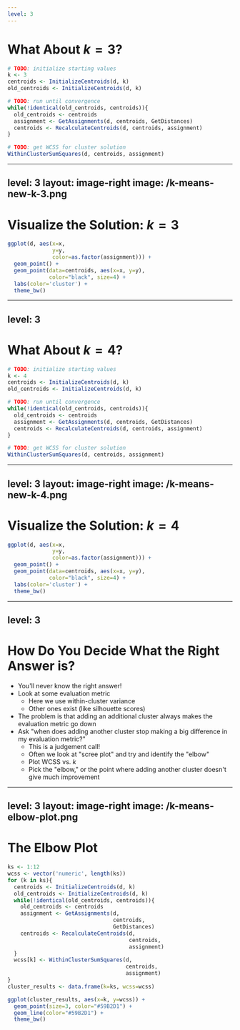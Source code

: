 ```yaml
---
level: 3
---
```


# What About $k=3$?

```r
# TODO: initialize starting values
k <- 3
centroids <- InitializeCentroids(d, k)
old_centroids <- InitializeCentroids(d, k)

# TODO: run until convergence
while(!identical(old_centroids, centroids)){
  old_centroids <- centroids
  assignment <- GetAssignments(d, centroids, GetDistances)
  centroids <- RecalculateCentroids(d, centroids, assignment)
}

# TODO: get WCSS for cluster solution
WithinClusterSumSquares(d, centroids, assignment)
```


---
level: 3
layout: image-right
image: /k-means-new-k-3.png
---

# Visualize the Solution: $k=3$

```r
ggplot(d, aes(x=x, 
              y=y, 
              color=as.factor(assignment))) +
  geom_point() +
  geom_point(data=centroids, aes(x=x, y=y), 
             color="black", size=4) +
  labs(color='cluster') +
  theme_bw()
```

---
level: 3
---

# What About $k=4$?

```r
# TODO: initialize starting values
k <- 4
centroids <- InitializeCentroids(d, k)
old_centroids <- InitializeCentroids(d, k)

# TODO: run until convergence
while(!identical(old_centroids, centroids)){
  old_centroids <- centroids
  assignment <- GetAssignments(d, centroids, GetDistances)
  centroids <- RecalculateCentroids(d, centroids, assignment)
}

# TODO: get WCSS for cluster solution
WithinClusterSumSquares(d, centroids, assignment)
```


---
level: 3
layout: image-right
image: /k-means-new-k-4.png
---

# Visualize the Solution: $k=4$

```r
ggplot(d, aes(x=x, 
              y=y, 
              color=as.factor(assignment))) +
  geom_point() +
  geom_point(data=centroids, aes(x=x, y=y), 
             color="black", size=4) +
  labs(color='cluster') +
  theme_bw()
```

---
level: 3
---

# How Do You Decide What the Right Answer is?

- You'll never know the right answer!
- Look at some evaluation metric
  - Here we use within-cluster variance
  - Other ones exist (like silhouette scores)
- The problem is that adding an additional cluster always makes the evaluation metric go down
- Ask "when does adding another cluster stop making a big difference in my evaluation metric?"
  - This is a judgement call!
  - Often we look at "scree plot" and try and identify the "elbow"
  - Plot WCSS vs. $k$
  - Pick the "elbow," or the point where adding another cluster doesn't give much improvement


---
level: 3
layout: image-right
image: /k-means-elbow-plot.png
---

# The Elbow Plot

```r
ks <- 1:12
wcss <- vector('numeric', length(ks))
for (k in ks){
  centroids <- InitializeCentroids(d, k)
  old_centroids <- InitializeCentroids(d, k)
  while(!identical(old_centroids, centroids)){
    old_centroids <- centroids
    assignment <- GetAssignments(d, 
                                 centroids, 
                                 GetDistances)
    centroids <- RecalculateCentroids(d, 
                                      centroids, 
                                      assignment)
  }
  wcss[k] <- WithinClusterSumSquares(d, 
                                     centroids, 
                                     assignment)
}
cluster_results <- data.frame(k=ks, wcss=wcss)

ggplot(cluster_results, aes(x=k, y=wcss)) +
  geom_point(size=3, color="#59B2D1") +
  geom_line(color="#59B2D1") +
  theme_bw()
```
<arrow v-click x1="700" y1="240" x2="590" y2="345" width="2" color="#df2935" />

